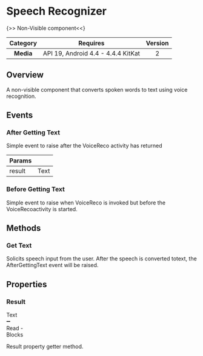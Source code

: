 # Speech Recognizer

{>> Non-Visible component<<}

| Category | Requires | Version |
|:--------:|:-------:|:--------:|
|**Media**|<span class="chip chip-any">API 19, Android 4.4 - 4.4.4 KitKat</span>|<span class="chip chip-number">2</span>|

## Overview

A non-visible component that converts spoken words to text using voice recognition.

## Events

### After Getting Text

Simple event to raise after the VoiceReco activity has returned

<div class="block" ai2-block="event" not-rendered="true" value="%7B%22componentName%22:%20%22Speech%20Recognizer%22,%20%22name%22:%20%22After%20Getting%20Text%22,%20%22param%22:%20%5B%22result%22%5D%7D"></div>

| Params | []() |
|--------|------|
|result|<span class="chip chip-text">Text</span>|

### Before Getting Text

Simple event to raise when VoiceReco is invoked but before the VoiceRecoactivity is started.

<div class="block" ai2-block="event" not-rendered="true" value="%7B%22componentName%22:%20%22Speech%20Recognizer%22,%20%22name%22:%20%22Before%20Getting%20Text%22,%20%22param%22:%20%5B%5D%7D"></div>

## Methods

### Get Text

Solicits speech input from the user. After the speech is converted totext, the AfterGettingText event will be raised.

<div class="block" ai2-block="method" not-rendered="true" value="%7B%22componentName%22:%20%22Speech%20Recognizer%22,%20%22name%22:%20%22Get%20Text%22,%20%22output%22:%20false,%20%22param%22:%20%5B%5D%7D"></div>

## Properties

### Result

<span style="user-select: none; white-space:pre-wrap;"><span class="chip chip-text">Text</span> :heavy_minus_sign: <span class="chip chip-rw">Read</span>  - <span class="chip chip-bd">Blocks</span></span>

Result property getter method.

<div class="block" ai2-block="property" not-rendered="true" value="%7B%22componentName%22:%20%22Speech%20Recognizer%22,%20%22name%22:%20%22Result%22,%20%22getter%22:%20true%7D"></div>
